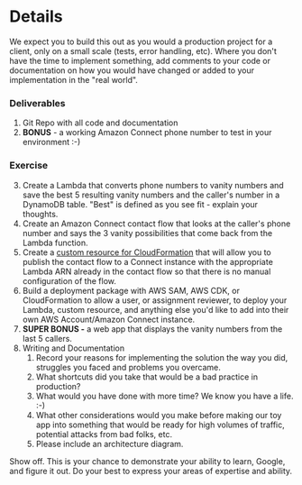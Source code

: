 # Details

We expect you to build this out as you would a production project for a client, only on a small scale (tests, error handling, etc). Where you don't have the time to implement something, add comments to your code or documentation on how you would have changed or added to your implementation in the "real world".

### Deliverables

1. Git Repo with all code and documentation
2. **BONUS** - a working Amazon Connect phone number to test in your environment :-)

### Exercise

3. Create a Lambda that converts phone numbers to vanity numbers and save the best 5 resulting vanity numbers and the caller's number in a DynamoDB table. "Best" is defined as you see fit - explain your thoughts.
4. Create an Amazon Connect contact flow that looks at the caller's phone number and says the 3 vanity possibilities that come back from the Lambda function.
5. Create a [custom resource for CloudFormation](https://docs.aws.amazon.com/AWSCloudFormation/latest/UserGuide/template-custom-resources.html) that will allow you to publish the contact flow to a Connect instance with the appropriate Lambda ARN already in the contact flow so that there is no manual configuration of the flow.
6. Build a deployment package with AWS SAM, AWS CDK, or CloudFormation to allow a user, or assignment reviewer, to deploy your Lambda, custom resource, and anything else you'd like to add into their own AWS Account/Amazon Connect instance.
7. **SUPER BONUS -** a web app that displays the vanity numbers from the last 5 callers.
8. Writing and Documentation
   1. Record your reasons for implementing the solution the way you did, struggles you faced and problems you overcame.
   2. What shortcuts did you take that would be a bad practice in production?
   3. What would you have done with more time? We know you have a life. :-)
   4. What other considerations would you make before making our toy app into something that would be ready for high volumes of traffic, potential attacks from bad folks, etc.
   5. Please include an architecture diagram.

Show off. This is your chance to demonstrate your ability to learn, Google, and figure it out. Do your best to express your areas of expertise and ability.
